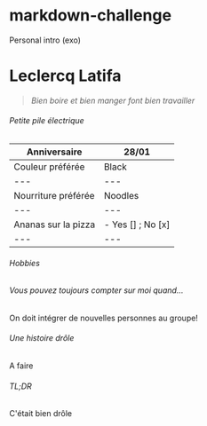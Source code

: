 # markdown-challenge
Personal intro (exo)
# Leclercq Latifa
> *Bien boire et bien manger font bien travailler*
###### Petite pile électrique
 Anniversaire | 28/01 
 --- | ---
 Couleur préférée | Black 
 --- | ---
 Nourriture préférée | Noodles 
 --- | ---
 Ananas sur la pizza | - Yes [] ; No [x] 
 --- | ---

###### Hobbies

###### Vous pouvez toujours compter sur moi quand...
On doit intégrer de nouvelles personnes au groupe!

###### Une histoire drôle
A faire

###### TL;DR
C'était bien drôle

